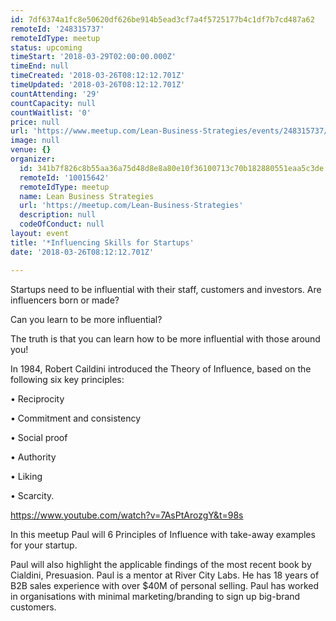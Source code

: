 ```yaml
---
id: 7df6374a1fc8e50620df626be914b5ead3cf7a4f5725177b4c1df7b7cd487a62
remoteId: '248315737'
remoteIdType: meetup
status: upcoming
timeStart: '2018-03-29T02:00:00.000Z'
timeEnd: null
timeCreated: '2018-03-26T08:12:12.701Z'
timeUpdated: '2018-03-26T08:12:12.701Z'
countAttending: '29'
countCapacity: null
countWaitlist: '0'
price: null
url: 'https://www.meetup.com/Lean-Business-Strategies/events/248315737/'
image: null
venue: {}
organizer:
  id: 341b7f826c8b55aa36a75d48d8e8a80e10f36100713c70b182880551eaa5c3de
  remoteId: '10015642'
  remoteIdType: meetup
  name: Lean Business Strategies
  url: 'https://meetup.com/Lean-Business-Strategies'
  description: null
  codeOfConduct: null
layout: event
title: '*Influencing Skills for Startups'
date: '2018-03-26T08:12:12.701Z'

---
```

<p>Startups need to be influential with their staff, customers and investors. Are influencers born or made?</p> <p>Can you learn to be more influential?</p> <p>The truth is that you can learn how to be more influential with those around you!</p> <p>In 1984, Robert Caildini introduced the Theory of Influence, based on the following six key principles:</p> <p>• Reciprocity</p> <p>• Commitment and consistency</p> <p>• Social proof</p> <p>• Authority</p> <p>• Liking</p> <p>• Scarcity.</p> <p><a href="https://www.youtube.com/watch?v=7AsPtArozgY&amp;t=98s" class="embedded">https://www.youtube.com/watch?v=7AsPtArozgY&amp;t=98s</a></p> <p>In this meetup Paul will 6 Principles of Influence with take-away examples for your startup.</p> <p>Paul will also highlight the applicable findings of the most recent book by Cialdini, Presuasion. Paul is a mentor at River City Labs. He has 18 years of B2B sales experience with over $40M of personal selling. Paul has worked in organisations with minimal marketing/branding to sign up big-brand customers.</p>

